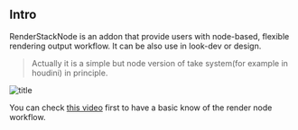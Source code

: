 

## Intro

RenderStackNode is an addon that provide users with node-based, flexible rendering output workflow. It can be also use in look-dev or design.
> Actually it is a simple but node version of take system(for example in houdini) in principle.

![title](./img/title.png)

You can check [this video](https://www.youtube.com/watch?v=a4_Kol2meKs&t=47s) first to have a basic know of the render node workflow.




